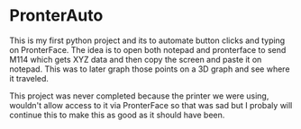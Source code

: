 # PronterAuto
This is my first python project and its to automate button clicks and typing on PronterFace.
The idea is to open both notepad and pronterface to send M114 which gets XYZ data and then copy the screen and paste it on notepad.
This was to later graph those points on a 3D graph and see where it traveled.

This project was never completed because the printer we were using, wouldn't allow access to it via PronterFace so that was sad but I probaly will continue
this to make this as good as it should have been.
